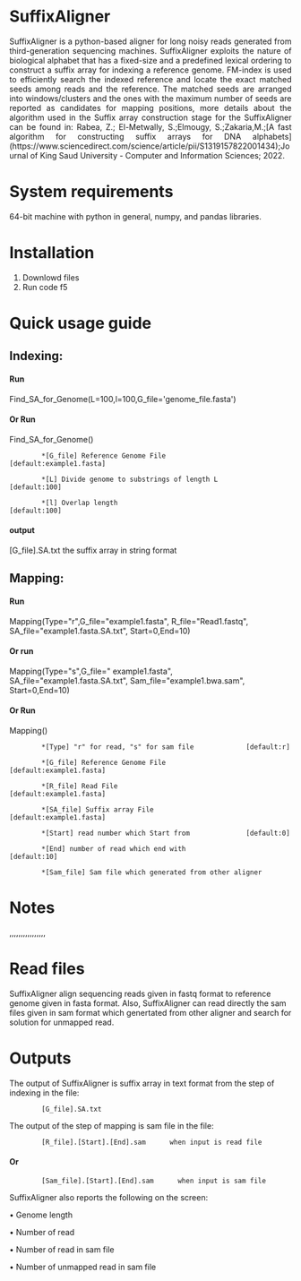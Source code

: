 # SuffixAligner
<p align="justify">
SuffixAligner is a python-based aligner for long noisy reads generated from third-generation sequencing machines. SuffixAligner exploits the nature of biological alphabet that has a fixed-size and a predefined lexical ordering to construct a suffix array for indexing a reference genome. FM-index is used to efficiently search the indexed reference and locate the exact matched seeds among reads and the reference. The matched seeds are arranged into windows/clusters and the ones with the maximum number of seeds are reported as candidates for mapping positions, more details about the algorithm used in the Suffix array construction stage for the SuffixAligner can be found in: Rabea, Z.; El-Metwally, S.;Elmougy, S.;Zakaria,M.;[A fast algorithm for constructing suffix arrays for DNA alphabets](https://www.sciencedirect.com/science/article/pii/S1319157822001434);Journal of King Saud University - Computer and Information Sciences; 2022. 
           
# System requirements

64-bit machine with python in general, numpy, and pandas libraries.

# Installation
1.	Downlowd files
2.	Run code f5

# Quick usage guide

## Indexing: 

#### Run
Find_SA_for_Genome(L=100,l=100,G_file='genome_file.fasta')    
#### Or Run
Find_SA_for_Genome()


            *[G_file] Reference Genome File     	                  [default:example1.fasta]

            *[L] Divide genome to substrings of length L     	      [default:100]

            *[l] Overlap length                              	      [default:100]


#### output
[G_file].SA.txt     the suffix array in string format 


## Mapping:

#### Run

Mapping(Type="r",G_file="example1.fasta",
            R_file="Read1.fastq",
            SA_file="example1.fasta.SA.txt",
            Start=0,End=10)     
#### Or run

Mapping(Type="s",G_file=" example1.fasta",
            SA_file="example1.fasta.SA.txt",
            Sam_file="example1.bwa.sam",
            Start=0,End=10)

#### Or Run

Mapping()


            *[Type] "r" for read, "s" for sam file             [default:r]       

            *[G_file] Reference Genome File                    [default:example1.fasta]

            *[R_file] Read File                                [default:example1.fasta]

            *[SA_file] Suffix array File                       [default:example1.fasta]

            *[Start] read number which Start from              [default:0]

            *[End] number of read which end with               [default:10] 

            *[Sam_file] Sam file which generated from other aligner  



# Notes

,,,,,,,,,,,,,,,,



# Read files
SuffixAligner align sequencing reads given in fastq format to reference genome given in fasta format. Also, SuffixAligner can read directly the sam files given in sam format which genertated from other aligner and search for solution for unmapped read.
# Outputs
The output of SuffixAligner is suffix array in text format from the step of indexing in the file:

            [G_file].SA.txt

The output of the step of mapping is sam file in the file:

            [R_file].[Start].[End].sam      when input is read file

#### Or

            [Sam_file].[Start].[End].sam      when input is sam file


SuffixAligner also reports the following on the screen:

•	Genome length

•	Number of read

•	Number of read in sam file

•	Number of unmapped read in sam file


